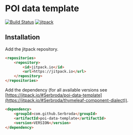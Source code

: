 POI data template
===========================

[![Build Status](https://travis-ci.org/Serbroda/poi-data-template.svg?branch=develop)](https://travis-ci.org/Serbroda/poi-data-template)
[![jitpack](https://jitpack.io/v/Serbroda/poi-data-template.svg)](https://jitpack.io/#Serbroda/poi-data-template)

Installation
------

Add the jitpack repository.

```html
<repositories>
    <repository>
        <id>jitpack.io</id>
        <url>https://jitpack.io</url>
    </repository>
</repositories>
```

Add the dependency (for all available versions see [https://jitpack.io/#Serbroda/poi-data-template](https://jitpack.io/#Serbroda/thymeleaf-component-dialect)).

```html
<dependency>
    <groupId>com.github.Serbroda</groupId>
    <artifactId>poi-data-template</artifactId>
    <version>VERSION</version>
</dependency>
```
